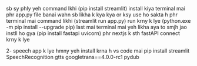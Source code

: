 sb sy phly yeh command lkhi (pip install streamlit) install  kiya terminal mai 
phr app.py file banai wahn sb likha k kya kya or ksy use ho sakta h 
phr terminal mai command likhi (streamlit run app.py) run krny k lye
 (python.exe -m pip install --upgrade pip) last mai terminal mai yeh likha aya to smjh jao instll ho gya 
(pip install fastapi uvicorn) phr nextjs k sth fastAPI connect krny k lye 


2- speech app k lye hmny yeh install krna h vs code mai 
pip install streamlit SpeechRecognition gtts googletrans==4.0.0-rc1 pydub